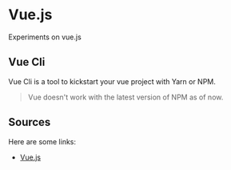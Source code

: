 # Vue.js

Experiments on vue.js

## Vue Cli

Vue Cli is a tool to kickstart your vue project with Yarn or NPM. 

> Vue doesn't work with the latest version of NPM as of now.

## Sources

Here are some links:

- [Vue.js](https://vuejs.org/)



